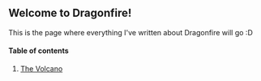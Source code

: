 ## Welcome to Dragonfire! 

This is the page where everything I've written about Dragonfire will go :D

#### Table of contents
1. [The Volcano](places/volcano)
